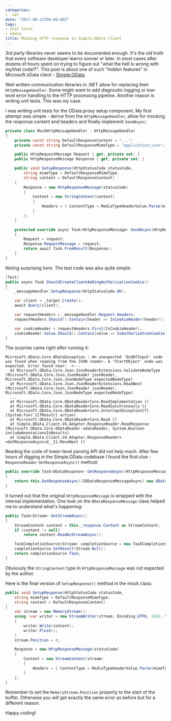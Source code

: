 ```yaml
---
categories:
- .net
date: "2017-08-22T00:00:00Z"
tags:
- unit tests
- odata
title: Mocking HTTP response in Simple.OData client
---
```


3rd party libraries never seems to be documented enough. It's the old truth that every software developer learns sooner or later. In most cases after dozens of hours spent on trying to figure out "what the hell is wrong with my/that code!?". This post is about one of such "hidden features" in Microsoft oData client - [Simple.OData](https://github.com/object/Simple.OData.Client).<!--more-->

Well written communication libraries in .NET allow for replacing their `HttpMessageHandler`. Some might want to add diagnostic logging or low-level error handling to the HTTP processing pipeline. Another reason is writing unit tests. This was my case.

I was writing unit tests for the OData proxy setup component. My first attempt was simple - derive from the  `HttpMessageHandler`, allow for mocking the response content and headers and finally implement `SendAsync`:

```csharp
private class MockHttpMessageHandler : HttpMessageHandler
{
    private const string DefaultResponseContent = "...";
    private const string DefaultResponseMimeType = "application/json";

    public HttpRequestMessage Request { get; private set; }
    public HttpResponseMessage Response { get; private set; }

    public void SetupResponse(HttpStatusCode statusCode,
        string mimeType = DefaultResponseMimeType,
        string content = DefaultResponseContent)
    {
        Response = new HttpResponseMessage(statusCode)
        {
            Content = new StringContent(content)
            {
                Headers = { ContentType = MediaTypeHeaderValue.Parse(mimeType) }
            }
        };
    }

    protected override async Task<HttpResponseMessage> SendAsync(HttpRequestMessage request, CancellationToken cancellationToken)
    {
        Request = request;
        Response.RequestMessage = request;
        return await Task.FromResult(Response);
    }
}
```

Noting surprising here. The test code was also quite simple:

```csharp
[Test]
public async Task ShouldCreateClientAddingAuthorizationCookie()
{
    _messageHandler.SetupResponse(HttpStatusCode.OK);

    var client = _target.Create();
    await Query(client);

    var requestHeaders = _messageHandler.Request.Headers;
    requestHeaders.Should().Contain(header => IsCookieHeader(header));

    var cookieHeader = requestHeaders.First(IsCookieHeader);
    cookieHeader.Value.Should().Contain(value => IsAuthorizationCookie(value));
}
```

The surprise came right after running it:

```
Microsoft.OData.Core.ODataException : An unexpected 'EndOfInput' node was found when reading from the JSON reader. A 'StartObject' node was expected. Error found near:  <---
  at Microsoft.OData.Core.Json.JsonReaderExtensions.ValidateNodeType (Microsoft.OData.Core.Json.JsonReader jsonReader, Microsoft.OData.Core.Json.JsonNodeType expectedNodeType)
  at Microsoft.OData.Core.Json.JsonReaderExtensions.ReadNext (Microsoft.OData.Core.Json.JsonReader jsonReader, Microsoft.OData.Core.Json.JsonNodeType expectedNodeType)
  ...
  at Microsoft.OData.Core.ODataReaderCore.ReadImplementation ()
  at Microsoft.OData.Core.ODataReaderCore.ReadSynchronously ()
  at Microsoft.OData.Core.ODataReaderCore.InterceptException[T] (System.Func`1[TResult] action)
  at Microsoft.OData.Core.ODataReaderCore.Read ()
  at Simple.OData.Client.V4.Adapter.ResponseReader.ReadResponse (Microsoft.OData.Core.ODataReader odataReader, System.Boolean includeAnnotationsInResults)
  at Simple.OData.Client.V4.Adapter.ResponseReader+<GetResponseAsync>d__11.MoveNext ()
```

Reading the code of lower-level parsing API did not help much. After few hours of digging in the Simple.OData codebase I found the first clue - `ResponseReader` `GetResponseAsync()` method:

```csharp
public override Task<ODataResponse> GetResponseAsync(HttpResponseMessage responseMessage, bool includeAnnotationsInResults = false)
{
    return this.GetResponseAsync((IODataResponseMessageAsync) new ODataResponseMessage(responseMessage), includeAnnotationsInResults);
}
```

It turned out that the original `HttpResponseMessage` is wrapped with the internal implementation. One look on the `ODataResponseMessage` class helped me to understand what's happening:

```csharp
public Task<Stream> GetStreamAsync()
{
    StreamContent content = this._response.Content as StreamContent;
    if (content != null)
        return content.ReadAsStreamAsync();

    TaskCompletionSource<Stream> completionSource = new TaskCompletionSource<Stream>();
    completionSource.SetResult(Stream.Null);
    return completionSource.Task;
}
```

Obviously the `StringContent` type in `HttpResponseMessage` was not expected by the author.

Here is the final version of `SetupResponse()` method in the mock class:

```csharp
public void SetupResponse(HttpStatusCode statusCode,
    string mimeType = DefaultResponseMimeType,
    string content = DefaultResponseContent)
{
    var stream = new MemoryStream();
    using (var writer = new StreamWriter(stream, Encoding.UTF8, 1024, true))
    {
        writer.Write(content);
        writer.Flush();
    }
    stream.Position = 0;

    Response = new HttpResponseMessage(statusCode)
    {
        Content = new StreamContent(stream)
        {
            Headers = { ContentType = MediaTypeHeaderValue.Parse(mimeType) }
        }
    };
}
```

Remember to set the `MemoryStream.Position` property to the start of the buffer. Otherwise you will get exactly the same error as before but for a different reason.

Happy coding!
